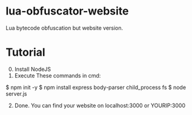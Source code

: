 # lua-obfuscator-website
Lua bytecode obfuscation but website version.

# Tutorial
0) Install NodeJS
1) Execute These commands in cmd:
   
$ npm init -y
$ npm install express body-parser child_process fs
$ node server.js

2) Done. You can find your website on localhost:3000 or YOURIP:3000
